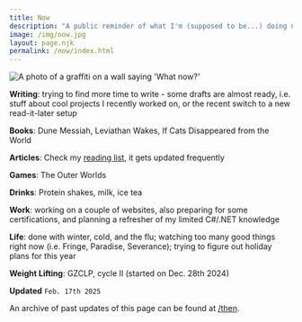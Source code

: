 ```yaml
---
title: Now
description: "A public reminder of what I'm (supposed to be...) doing now."
image: /img/now.jpg
layout: page.njk
permalink: /now/index.html
---
```


<img src="/static/img/now.jpg" class="img-center img-fluid w100 mb2" alt="A photo of a graffiti on a wall saying 'What now?'">

**Writing**: trying to find more time to write - some drafts are almost ready, i.e. stuff about cool projects I recently worked on, or the recent switch to a new read-it-later setup

**Books**: Dune Messiah, Leviathan Wakes, If Cats Disappeared from the World

**Articles**: Check my [reading list](/reading/), it gets updated frequently

**Games**: The Outer Worlds

**Drinks**: Protein shakes, milk, ice tea

**Work**: working on a couple of websites, also preparing for some certifications, and planning a refresher of my limited C#/.NET knowledge

**Life**: done with winter, cold, and the flu; watching too many good things right now (i.e. Fringe, Paradise, Severance); trying to figure out holiday plans for this year

**Weight Lifting**: GZCLP, cycle II (started on Dec. 28th 2024)

<div class="hr shadow mb1"></div>

**Updated**
`Feb. 17th 2025`

An archive of past updates of this page can be found at [/then](/then/).
